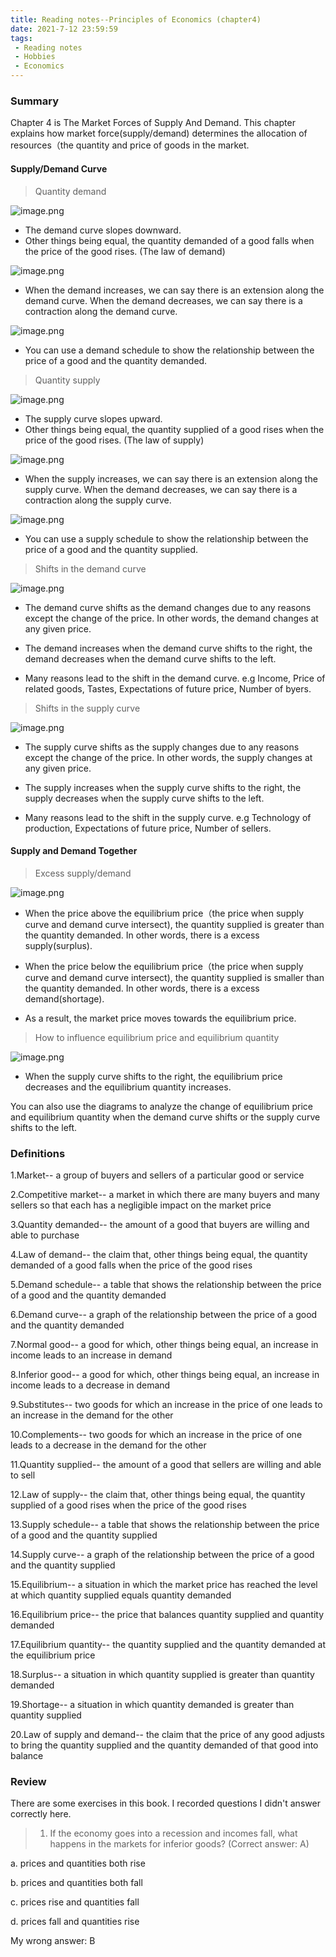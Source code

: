 ```yaml
---
title: Reading notes--Principles of Economics (chapter4)
date: 2021-7-12 23:59:59
tags:
 - Reading notes
 - Hobbies
 - Economics
---
```


### Summary

Chapter 4 is The Market Forces of Supply And Demand. This chapter explains how market force(supply/demand) determines the allocation of resources（the quantity and price of goods in the market.

#### Supply/Demand Curve

>Quantity demand

![image.png](https://i.loli.net/2021/07/12/XDY5Kl6OWVgaJ1q.png)

* The demand curve slopes downward.
* Other things being equal, the quantity demanded of a good falls when the price of the good rises. (The law of demand) 

![image.png](https://i.loli.net/2021/07/12/sb6pAxUWy9XP4jT.png)

* When the demand increases, we can say there is an extension along the demand curve. When the demand decreases, we can say there is a contraction along the demand curve.

![image.png](https://i.loli.net/2021/07/12/ySsFDBYMX1OJA6l.png)

* You can use a demand schedule to show the relationship between the price of a good and the quantity demanded.

>Quantity supply

![image.png](https://i.loli.net/2021/07/12/WNFZVMK6L5IQrGR.png)

* The supply curve slopes upward.
* Other things being equal, the quantity supplied of a good rises when the price of the good rises. (The law of supply)

![image.png](https://i.loli.net/2021/07/12/HXnxf6v897uUVsI.png)

* When the supply increases, we can say there is an extension along the supply curve. When the demand decreases, we can say there is a contraction along the supply curve.

![image.png](https://i.loli.net/2021/07/12/gr8kVhsFUeQdEqR.png)

* You can use a supply schedule to show the relationship between the price of a good and the quantity supplied.

>Shifts in the demand curve

![image.png](https://i.loli.net/2021/07/12/JjRETF9zSlCPYne.png)

* The demand curve shifts as the demand changes due to any reasons except the change of the price. In other words, the demand changes at any given price.

* The demand increases when the demand curve shifts to the right, the demand decreases when the demand curve shifts to the left.

* Many reasons lead to the shift in the demand curve. e.g Income, Price of related goods, Tastes, Expectations of future price, Number of byers.

>Shifts in the supply curve

![image.png](https://i.loli.net/2021/07/12/EHa7U4sYDydKAko.png)

* The supply curve shifts as the supply changes due to any reasons except the change of the price. In other words, the supply changes at any given price.

* The supply increases when the supply curve shifts to the right, the supply decreases when the supply curve shifts to the left.

* Many reasons lead to the shift in the supply curve. e.g Technology of production, Expectations of future price, Number of sellers.

#### Supply and Demand Together

>Excess supply/demand

![image.png](https://i.loli.net/2021/07/12/kqr7xufwGoKYVeH.png)

* When the price above the equilibrium price（the price when supply curve and demand curve intersect), the quantity supplied is greater than the quantity demanded. In other words, there is a excess supply(surplus). 

* When the price below the equilibrium price（the price when supply curve and demand curve intersect), the quantity supplied is smaller than the quantity demanded. In other words, there is a excess demand(shortage). 

* As a result, the market price moves towards the equilibrium price.

>How to influence equilibrium price and equilibrium quantity

![image.png](https://i.loli.net/2021/07/12/jfQTaMhGDdpYsbi.png)

* When the supply curve shifts to the right, the equilibrium price decreases and the equilibrium quantity increases.

You can also use the diagrams to analyze the change of equilibrium price and equilibrium quantity when the demand curve shifts or the supply curve shifts to the left.

### Definitions

1.Market-- a group of buyers and sellers of a particular good or service

2.Competitive market-- a market in which there are many buyers and many sellers so that each has a negligible impact on the market price

3.Quantity demanded-- the amount of a good that buyers are willing and able to purchase

4.Law of demand-- the claim that, other things being equal, the quantity demanded of a good falls when the price of the good rises

5.Demand schedule-- a table that shows the relationship between the price of a good and the quantity demanded

6.Demand curve-- a graph of the relationship between the price of a good and the quantity demanded

7.Normal good-- a good for which, other things being equal, an increase in income leads to an increase in demand

8.Inferior good-- a good for which, other things being equal, an increase in income leads to a decrease in demand

9.Substitutes-- two goods for which an increase in the price of one leads to an increase in the demand for the other

10.Complements-- two goods for which an increase in the price of one leads to a decrease in the demand for the other

11.Quantity supplied-- the amount of a good that sellers are willing and able to sell

12.Law of supply-- the claim that, other things being equal, the quantity supplied of a good rises when the price of the good rises

13.Supply schedule-- a table that shows the relationship between the price of a good and the quantity supplied

14.Supply curve-- a graph of the relationship between the price of a good and the quantity supplied

15.Equilibrium-- a situation in which the market price has reached the level at which quantity supplied equals quantity demanded

16.Equilibrium price-- the price that balances quantity supplied and quantity demanded

17.Equilibrium quantity-- the quantity supplied and the quantity demanded at the equilibrium price

18.Surplus-- a situation in which quantity supplied is greater than quantity demanded

19.Shortage-- a situation in which quantity demanded is greater than quantity supplied

20.Law of supply and demand-- the claim that the price of any good adjusts to bring the quantity supplied and the quantity demanded of that good into balance

### Review

There are some exercises in this book. I recorded questions I didn't answer correctly here.

>1. If the economy goes into a recession and incomes fall, what happens in the markets for inferior goods? (Correct answer: A) 

a. prices and quantities both rise

b. prices and quantities both fall

c. prices rise and quantities fall

d. prices fall and quantities rise

My wrong answer: B
